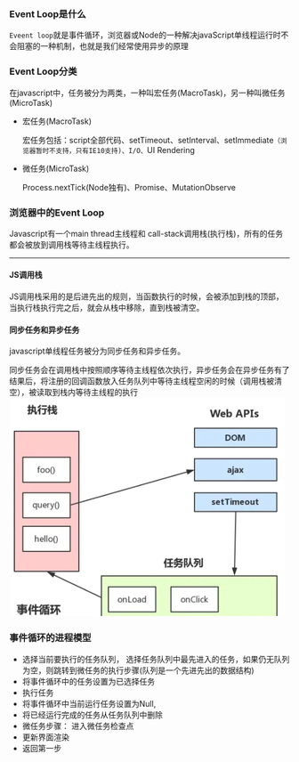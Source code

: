 ### Event Loop是什么
`Eveent loop`就是事件循环，浏览器或Node的一种解决javaScript单线程运行时不会阻塞的一种机制，也就是我们经常使用异步的原理

### Event Loop分类

在javascript中，任务被分为两类，一种叫宏任务(MacroTask)，另一种叫微任务(MicroTask)

- 宏任务(MacroTask)

  宏任务包括：script全部代码、setTimeout、setInterval、setImmediate`（浏览器暂时不支持，只有IE10支持)、I/O、`UI Rendering

- 微任务(MicroTask)

  Process.nextTick(Node独有)、Promise、MutationObserve

### 浏览器中的Event Loop

Javascript有一个main thread主线程和 call-stack调用栈(执行栈)，所有的任务都会被放到调用栈等待主线程执行。

-------------------------------------------------------------
#### JS调用栈
JS调用栈采用的是后进先出的规则，当函数执行的时候，会被添加到栈的顶部，当执行栈执行完之后，就会从栈中移除，直到栈被清空。


#### 同步任务和异步任务
javascript单线程任务被分为同步任务和异步任务。

同步任务会在调用栈中按照顺序等待主线程依次执行，异步任务会在异步任务有了结果后，将注册的回调函数放入任务队列中等待主线程空闲的时候（调用栈被清空），被读取到栈内等待主线程的执行
![](img/event_loop.png)

### 事件循环的进程模型
- 选择当前要执行的任务队列， 选择任务队列中最先进入的任务，如果仍无队列为空，则跳转到微任务的执行步骤(队列是一个先进先出的数据结构)
- 将事件循环中的任务设置为已选择任务
- 执行任务
- 将事件循环中当前运行任务设置为Null,
- 将已经运行完成的任务从任务队列中删除
- 微任务步骤： 进入微任务检查点
- 更新界面渲染
- 返回第一步















